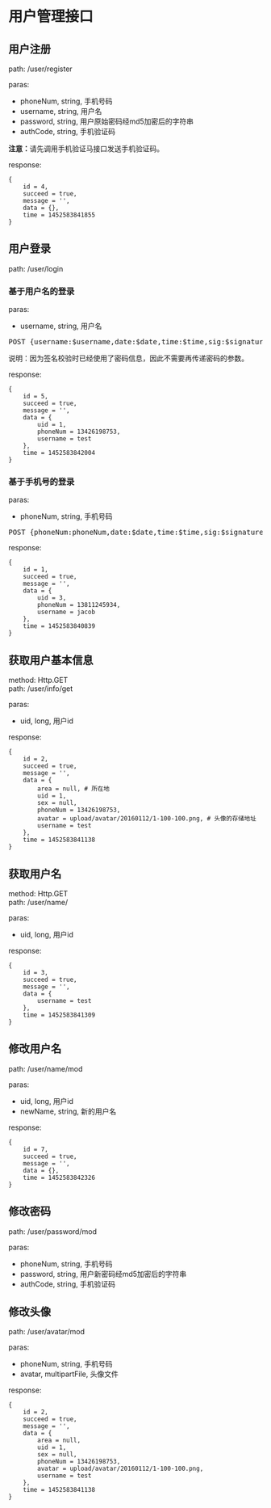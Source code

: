 # 用户管理接口
## 用户注册
path: /user/register

paras:

* phoneNum, string, 手机号码
* username, string, 用户名
* password, string, 用户原始密码经md5加密后的字符串
* authCode, string, 手机验证码

<strong>注意：</strong>请先调用手机验证马接口发送手机验证码。

response:

    {
        id = 4,
        succeed = true,
        message = '',
        data = {},
        time = 1452583841855
    }
## 用户登录
path: /user/login
### 基于用户名的登录
paras:

* username, string, 用户名

<pre>POST {username:$username,date:$date,time:$time,sig:$signature}</pre>
说明：因为签名校验时已经使用了密码信息，因此不需要再传递密码的参数。

response:

    {
        id = 5,
        succeed = true,
        message = '',
        data = {
            uid = 1,
            phoneNum = 13426198753,
            username = test
        },
        time = 1452583842004
    }
### 基于手机号的登录
paras:

* phoneNum, string, 手机号码

<pre>POST {phoneNum:phoneNum,date:$date,time:$time,sig:$signature}</pre>

response:

    {
        id = 1,
        succeed = true,
        message = '',
        data = {
            uid = 3,
            phoneNum = 13811245934,
            username = jacob
        },
        time = 1452583840839
    }

## 获取用户基本信息
method: Http.GET  
path: /user/info/get

paras:

* uid, long, 用户id

response:

    {
        id = 2,
        succeed = true,
        message = '',
        data = {
            area = null, # 所在地
            uid = 1,
            sex = null,
            phoneNum = 13426198753,
            avatar = upload/avatar/20160112/1-100-100.png, # 头像的存储地址
            username = test
        },
        time = 1452583841138
    }

## 获取用户名
method: Http.GET  
path: /user/name/

paras:

* uid, long, 用户id

response:

    {
        id = 3,
        succeed = true,
        message = '',
        data = {
            username = test
        },
        time = 1452583841309
    }

## 修改用户名
path: /user/name/mod

paras:

* uid, long, 用户id
* newName, string, 新的用户名

response:

    {
        id = 7,
        succeed = true,
        message = '',
        data = {},
        time = 1452583842326
    }
    
## 修改密码
path: /user/password/mod

paras:

* phoneNum, string, 手机号码
* password, string, 用户新密码经md5加密后的字符串
* authCode, string, 手机验证码

## 修改头像
path: /user/avatar/mod

paras:

* phoneNum, string, 手机号码
* avatar, multipartFile, 头像文件

response:

    {
        id = 2,
        succeed = true,
        message = '',
        data = {
            area = null,
            uid = 1,
            sex = null,
            phoneNum = 13426198753,
            avatar = upload/avatar/20160112/1-100-100.png,
            username = test
        },
        time = 1452583841138
    }
